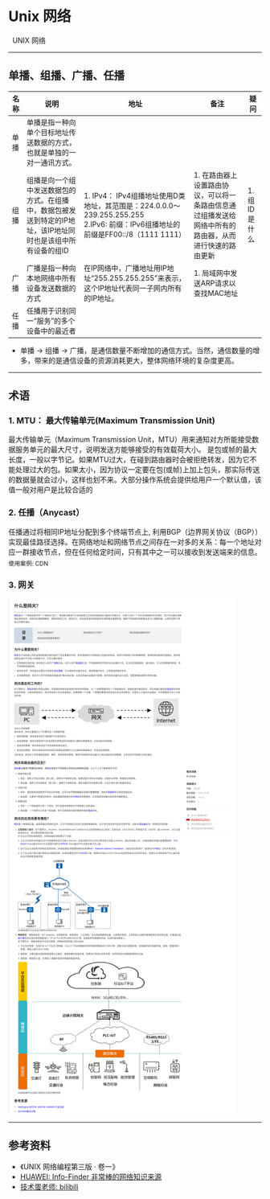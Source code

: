 # Unix 网络
&nbsp;&nbsp;UNIX 网络


---

## 单播、组播、广播、任播
|名称|说明|地址|备注|疑问|
|-|-|-|-|-|
|单播|单播是指一种向单个目标地址传送数据的方式，也就是单独的一对一通讯方式。||||
|组播|组播是向一个组中发送数据包的方式。在组播中，数据包被发送到特定的IP地址，该IP地址同时也是该组中所有设备的组ID|1. IPv4： IPv4组播地址使用D类地址，其范围是：224.0.0.0～239.255.255.255 <br> 2.IPv6: 前缀：IPv6组播地址的前缀是FF00::/8（1111 1111）|1. 在路由器上设置路由协议，可以将一条路由信息通过组播发送给网络中所有的路由器，从而进行快速的路由更新|1. 组ID是什么|
|广播|广播是指一种向本地网络中所有设备发送数据的方式|在IP网络中，广播地址用IP地址“255.255.255.255”来表示，这个IP地址代表同一子网内所有的IP地址。|1. 局域网中发送ARP请求以查找MAC地址||
|任播|任播用于识别同一“服务”的多个设备中的最近者||||

- 单播 -> 组播 -> 广播，是通信数量不断增加的通信方式。当然，通信数量的增多，带来的是通信设备的资源消耗更大，整体网络环境的复杂度更高。

---
## 术语
### 1. MTU： 最大传输单元(Maximum Transmission Unit)
最大传输单元（Maximum Transmission Unit，MTU）用来通知对方所能接受数据服务单元的最大尺寸，说明发送方能够接受的有效载荷大小。 是包或帧的最大长度，一般以字节记。如果MTU过大，在碰到路由器时会被拒绝转发，因为它不能处理过大的包。如果太小，因为协议一定要在包(或帧)上加上包头，那实际传送的数据量就会过小，这样也划不来。大部分操作系统会提供给用户一个默认值，该值一般对用户是比较合适的


### 2. 任播（Anycast）
任播通过将相同IP地址分配到多个终端节点上, 利用BGP（边界网关协议（BGP））实现最佳路径选择。在网络地址和网络节点之间存在一对多的关系：每一个地址对应一群接收节点，但在任何给定时间，只有其中之一可以接收到发送端来的信息。<sub>使用案例: CDN</sub>

### 3. 网关
![什么是网关？](./pics/info.support.huawei.com_info-finder_encyclopedia_zh_gateway.html.png)



---
## 参考资料
+ 《UNIX 网络编程第三版 · 卷一》
+ [HUAWEI: Info-Finder 非常棒的网络知识来源](https://info.support.huawei.com/info-finder/vue/zh/enterprise/index)
+ [技术蛋老师: bilibili](https://space.bilibili.com/327247876/lists)